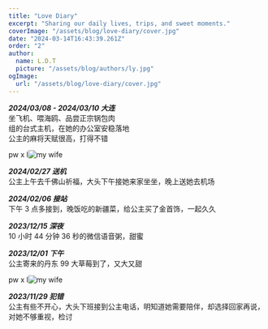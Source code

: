```yaml
---
title: "Love Diary"
excerpt: "Sharing our daily lives, trips, and sweet moments."
coverImage: "/assets/blog/love-diary/cover.jpg"
date: "2024-03-14T16:43:39.261Z"
order: "2"
author:
  name: L.D.T
  picture: "/assets/blog/authors/ly.jpg"
ogImage:
  url: "/assets/blog/love-diary/cover.jpg"
---
```


**_2024/03/08 - 2024/03/10 大连_**  
坐飞机、喂海鸥、品尝正宗锅包肉  
组的台式主机，在她的办公室安稳落地  
公主的麻将天赋很高，打得不错

pw x l![my wife](/assets/blog/love-diary/wx_20240315141718.jpg "边看甄嬛边用膳")

**_2024/02/27 送机_**  
公主上午去千佛山祈福，大头下午接她来家坐坐，晚上送她去机场

**_2024/02/06 接站_**  
下午 3 点多接到，晚饭吃的新疆菜，给公主买了金首饰，一起久久

**_2023/12/15 深夜_**  
10 小时 44 分钟 36 秒的微信语音粥，甜蜜

**_2023/12/01 下午_**  
公主寄来的丹东 99 大草莓到了，又大又甜

pw x l![my wife](/assets/blog/love-diary/wx_20240315141707.jpg "丹东99")

**_2023/11/29 犯错_**  
公主有些不开心，大头下班接到公主电话，明知道她需要陪伴，却选择回家再说，对她不够重视，检讨

